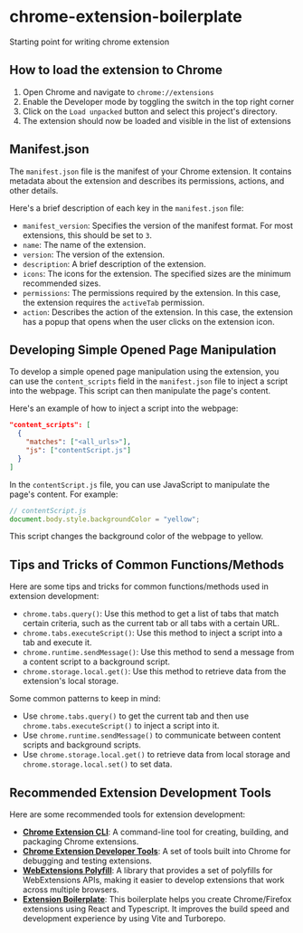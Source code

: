 # chrome-extension-boilerplate

Starting point for writing chrome extension

## How to load the extension to Chrome

1. Open Chrome and navigate to `chrome://extensions`
2. Enable the Developer mode by toggling the switch in the top right corner
3. Click on the `Load unpacked` button and select this project's directory.
4. The extension should now be loaded and visible in the list of extensions

## Manifest.json

The `manifest.json` file is the manifest of your Chrome extension. It contains metadata about the extension and describes its permissions, actions, and other details.

Here's a brief description of each key in the `manifest.json` file:

- `manifest_version`: Specifies the version of the manifest format. For most extensions, this should be set to `3`.
- `name`: The name of the extension.
- `version`: The version of the extension.
- `description`: A brief description of the extension.
- `icons`: The icons for the extension. The specified sizes are the minimum recommended sizes.
- `permissions`: The permissions required by the extension. In this case, the extension requires the `activeTab` permission.
- `action`: Describes the action of the extension. In this case, the extension has a popup that opens when the user clicks on the extension icon.

## Developing Simple Opened Page Manipulation

To develop a simple opened page manipulation using the extension, you can use the `content_scripts` field in the `manifest.json` file to inject a script into the webpage. This script can then manipulate the page's content.

Here's an example of how to inject a script into the webpage:

```json
"content_scripts": [
  {
    "matches": ["<all_urls>"],
    "js": ["contentScript.js"]
  }
]
```

In the `contentScript.js` file, you can use JavaScript to manipulate the page's content. For example:

```javascript
// contentScript.js
document.body.style.backgroundColor = "yellow";
```

This script changes the background color of the webpage to yellow.

## Tips and Tricks of Common Functions/Methods

Here are some tips and tricks for common functions/methods used in extension development:

- `chrome.tabs.query()`: Use this method to get a list of tabs that match certain criteria, such as the current tab or all tabs with a certain URL.
- `chrome.tabs.executeScript()`: Use this method to inject a script into a tab and execute it.
- `chrome.runtime.sendMessage()`: Use this method to send a message from a content script to a background script.
- `chrome.storage.local.get()`: Use this method to retrieve data from the extension's local storage.

Some common patterns to keep in mind:

- Use `chrome.tabs.query()` to get the current tab and then use `chrome.tabs.executeScript()` to inject a script into it.
- Use `chrome.runtime.sendMessage()` to communicate between content scripts and background scripts.
- Use `chrome.storage.local.get()` to retrieve data from local storage and `chrome.storage.local.set()` to set data.

## Recommended Extension Development Tools

Here are some recommended tools for extension development:

- [**Chrome Extension CLI**](https://github.com/dutiyesh/chrome-extension-cli): A command-line tool for creating, building, and packaging Chrome extensions.
- [**Chrome Extension Developer Tools**](https://developer.chrome.com/docs/extensions/mv3/getstarted/): A set of tools built into Chrome for debugging and testing extensions.
- [**WebExtensions Polyfill**](https://github.com/mozilla/webextension-polyfill): A library that provides a set of polyfills for WebExtensions APIs, making it easier to develop extensions that work across multiple browsers.
- [**Extension Boilerplate**](https://github.com/Jonghakseo/chrome-extension-boilerplate-react-vite): This boilerplate helps you create Chrome/Firefox extensions using React and Typescript. It improves the build speed and development experience by using Vite and Turborepo.
